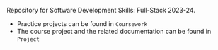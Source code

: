Repository for Software Development Skills: Full-Stack 2023-24.
- Practice projects can be found in `Coursework`
- The course project and the related documentation can be found in `Project`
